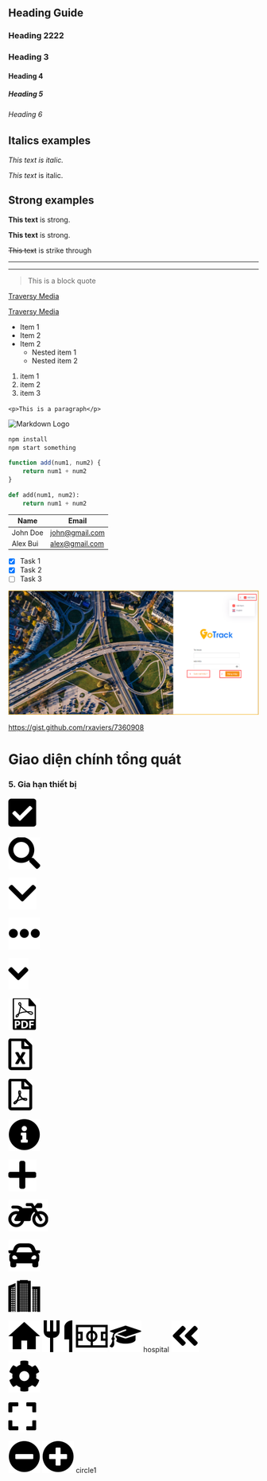 ##  Heading Guide
### Heading 2222
### Heading 3
#### Heading 4
##### Heading 5
###### Heading 6

<!-- Italics -->
## Italics examples
*This text is italic.*

_This text_ is italic.

<!-- Strong -->
## Strong examples
**This text** is strong.

__This text__ is strong.

<!-- Strike through -->
~~This text~~ is strike through

<!-- Horizontal rule -->
- - -
___

<!-- Block quote -->
> This is a block quote 

<!-- Links  -->
[Traversy Media](https://traversymedia.com)

[Traversy Media](https://traversymedia.com
"Traversy Media title")

<!-- Unorder list -->
* Item 1 
* Item 2
* Item 2 
    * Nested item 1 
    * Nested item 2

<!-- Order list -->
1. item 1
1. item 2
1. item 3 

<!-- Inline code block  -->
`<p>This is a paragraph</p>`

<!-- Images  -->
![Markdown Logo](https://markdown-here.com/img/icon256.png)

<!-- Github markdown -->
```bash
npm install
npm start something
```

```javascript
function add(num1, num2) {
    return num1 + num2
}
```

```python
def add(num1, num2):
    return num1 + num2
```

<!-- Table -->
 
 | Name         | Email         |
 |--------------| --------------|
 | John Doe     | john@gmail.com|
 | Alex Bui     | alex@gmail.com|

 <!-- Task list -->
* [x] Task 1
* [x] Task 2
* [ ] Task 3
<!-- add link image -->
<span style="display:block;text-align:center">![Interface Web](/docs/assets/images/GPS-gotrack_Login.png)


<!-- ### emoji -->
https://gist.github.com/rxaviers/7360908
# Giao diện chính tổng quát
### 5. Gia hạn thiết bị

<!-- .icon-left img {
    margin-right: 10px;
    margin-bottom: -2px;
    width: 18px;
    height: 18px;
}

/* get filter values: https://codepen.io/sosuke/pen/Pjoqqp */
.svg-filter-search img {
    filter: invert(48%) sepia(6%) saturate(1044%) hue-rotate(193deg) brightness(96%) contrast(85%);
} -->

<span class="icon-left svg-filter-tick">![Ok](/docs/assets/images/web-interface/icon/SVG/check-square1.svg)

<span class="icon-left svg-filter-search">![Ok](/docs/assets/images/web-interface/icon/SVG/search.svg) 

<span class="icon-left svg-filter-search">![Ok](/docs/assets/images/web-interface/icon/SVG/chevron-down.svg)

<span class="icon-left svg-filter-search">![Ok](/docs/assets/images/web-interface/icon/SVG/ellipsis-h.svg)

<span class="icon-left svg-filter-search">![Ok](/docs/assets/images/web-interface/icon/SVG/angle-down.svg)

<span class="icon-left svg-filter-search">![Ok](/docs/assets/images/web-interface/icon/SVG/pdf-file-format-symbol.svg)

<span class="icon-left svg-filter-search">![Ok](/docs/assets/images/web-interface/icon/SVG/file-excel.svg)

 <span class="icon-left svg-filter-search">![Ok](/docs/assets/images/web-interface/icon/SVG/file-pdf.svg)

 <span class="icon-left svg-filter-info">![Ok](/docs/assets/images/web-interface/icon/SVG/info-circle.svg)

 
 <span class="icon-left svg-filter-info">![Ok](/docs/assets/images/web-interface/icon/SVG/plus.svg)

  
 <span class="icon-left svg-filter-info">![Ok](/docs/assets/images/web-interface/icon/SVG/motorcycle.svg)

 <span class="icon-left svg-filter-info">![Ok](/docs/assets/images/web-interface/icon/SVG/car.svg)

 <span class="icon-left svg-filter-info">![Ok](/docs/assets/images/web-interface/icon/SVG/company.svg)

<span class="icon-left svg-filter-info">![Ok](/docs/assets/images/web-interface/icon/SVG/home.svg)
<span class="icon-left svg-filter-info">![Ok](/docs/assets/images/web-interface/icon/SVG/restaurant.svg)
<span class="icon-left svg-filter-info">![Ok](/docs/assets/images/web-interface/icon/SVG/stadium2.svg)
<span class="icon-left svg-filter-info">![Ok](/docs/assets/images/web-interface/icon/SVG/school.svg)
hospital
<span class="icon-left svg-filter-primary">![Ok](/docs/assets/images/web-interface/icon/SVG/angle-double-left.svg)

<span class="icon-left svg-filter-primary">![Ok](/docs/assets/images/web-interface/icon/SVG/cog.svg)

<span class="icon-left svg-filter-info">![Ok](/docs/assets/images/web-interface/icon/SVG/expand.svg)

<span class="icon-left svg-filter-info">![Ok](/docs/assets/images/web-interface/icon/SVG/minus-circle.svg)
 <span class="icon-left svg-filter-info">![Ok](/docs/assets/images/web-interface/icon/SVG/plus-circle.svg)
 circle1



 
 
 
 
  
 















